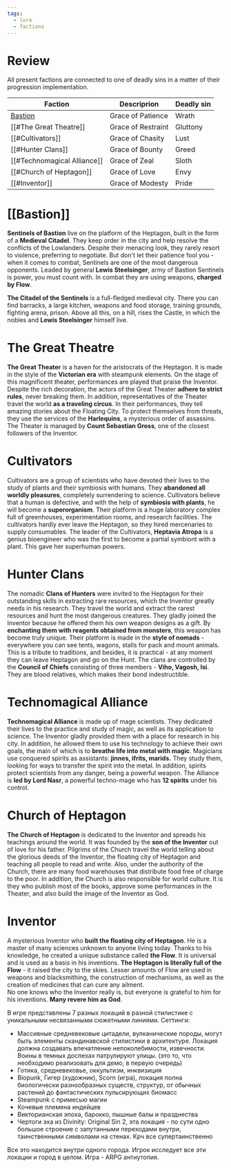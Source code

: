 ```yaml
---
tags:
  - lore
  - factions
---
```

# Review
All present factions are connected to one of deadly sins in a matter of their progression implementation.

| Faction                | Descriprion        | Deadly sin |
| ---------------------- | ------------------ | ---------- |
| [Bastion](#Bastion)    | Grace of Patience  | Wrath           |
| [[#The Great Theatre]]      | Grace of Restraint | Gluttony           |
| [[#Cultivators]]            | Grace of Chasity   | Lust           |
| [[#Hunter Clans]]           | Grace of Bounty    | Greed           |
| [[#Technomagical Alliance]] | Grace of Zeal      | Sloth           |
| [[#Church of Heptagon]]     | Grace of Love      | Envy           |
| [[#Inventor]]               | Grace of Modesty   | Pride           |
# [[Bastion]] 
**Sentinels of Bastion** live on the platform of the Heptagon, built in the form of a **Medieval Citadel**. They keep order in the city and help resolve the conflicts of the Lowlanders. Despite their menacing look, they rarely resort to violence, preferring to negotiate. But don't let their patience fool you - when it comes to combat, Sentinels are one of the most dangerous opponents. Leaded by general **Lewis Steelsinger**, army of Bastion Sentinels is power, you must count with. In combat they are using weapons, **charged by Flow**. 

**The Citadel of the Sentinels** is a full-fledged medieval city. There you can find barracks, a large kitchen, weapons and food storage, training grounds, fighting arena, prison. Above all this, on a hill, rises the Castle, in which the nobles and **Lewis Steelsinger** himself live.

# The Great Theatre
**The Great Theater** is a haven for the aristocrats of the Heptagon. It is made in the style of the **Victorian era** with steampunk elements. On the stage of this magnificent theater, performances are played that praise the Inventor. Despite the rich decoration, the actors of the Great Theater **adhere to strict rules**, never breaking them. In addition, representatives of the Theater travel the world **as a traveling circus**. In their performances, they tell amazing stories about the Floating City. To protect themselves from threats, they use the services of the **Harlequins**, a mysterious order of assassins. The Theater is managed by **Count Sebastian Gross**, one of the closest followers of the Inventor. 

# Cultivators
Cultivators are a group of scientists who have devoted their lives to the study of plants and their symbiosis with humans. They **abandoned all worldly pleasures**, completely surrendering to science. Cultivators believe that a human is defective, and with the help of **symbiosis with plants**, he will become a **superorganism**. Their platform is a huge laboratory complex full of greenhouses, experimentation rooms, and research facilities. The cultivators hardly ever leave the Heptagon, so they hired mercenaries to supply consumables. The leader of the Cultivators, **Heptavia Atropa** is a genius bioengineer who was the first to become a partial symbiont with a plant. This gave her superhuman powers.

# Hunter Clans
The nomadic **Clans of Hunters** were invited to the Heptagon for their outstanding skills in extracting rare resources, which the Inventor greatly needs in his research. They travel the world and extract the rarest resources and hunt the most dangerous creatures. They gladly joined the Inventor because he offered them his own weapon designs as a gift. By **enchanting them with reagents obtained from monsters**, this weapon has become truly unique. Their platform is made in the **style of nomads** - everywhere you can see tents, wagons, stalls for pack and mount animals. This is a tribute to traditions, and besides, it is practical - at any moment they can leave Heptagon and go on the Hunt. The clans are controlled by the **Council of Сhiefs** consisting of three members - **Viho, Vagosh, Isi**. They are blood relatives, which makes their bond indestructible.

# Technomagical Alliance
**Technomagical Alliance** is made up of mage scientists. They dedicated their lives to the practice and study of magic, as well as its application to science. The Inventor gladly provided them with a place for research in his city. In addition, he allowed them to use his technology to achieve their own goals, the main of which is to **breathe life into metal with magic**. Magicians use conquered spirits as assistants: **jinnes, ifrits, marids.** They study them, looking for ways to transfer the spirit into the metal. In addition, spirits protect scientists from any danger, being a powerful weapon. The Alliance is **led by Lord Nasr**, a powerful techno-mage who has **12 spirits** under his control.

# Church of Heptagon
**The Church of Heptagon** is dedicated to the Inventor and spreads his teachings around the world. It was founded by the **son of the Inventor** out of love for his father. Pilgrims of the Church travel the world telling about the glorious deeds of the Inventor, the floating city of Heptagon and teaching all people to read and write. Also, under the authority of the Church, there are many food warehouses that distribute food free of charge to the poor. In addition, the Church is also responsible for world culture. It is they who publish most of the books, approve some performances in the Theater, and also build the image of the Inventor as God.

# Inventor
A mysterious Inventor who **built the floating city of Heptagon**. He is a master of many sciences unknown to anyone living today. Thanks to his knowledge, he created a unique substance called **the Flow**. It is universal and is used as a basis in his inventions. **The Heptagon is literally full of the Flow** - it raised the city to the skies. Lesser amounts of Flow are used in weapons and blacksmithing, the construction of mechanisms, as well as the creation of medicines that can cure any ailment.  
No one knows who the Inventor really is, but everyone is grateful to him for his inventions. **Many revere him as God**.


В игре представлены 7 разных локаций в разной стилистике с уникальными несвязанными сюжетными линиями. Сеттинги:
- Массивные средневековые цитадели, вулканические породы, могут быть элементы скандинавской стилистики в архитектуре. Локация должна создавать впечатление непоколебимости, извечности. Воины в темных доспехах патрулируют улицы. (это то, что необходимо реализовать для демо, в первую очередь)
- Готика, средневековье, оккультизм, инквизиция
- Biopunk, Гигер (художник), Scorn (игра), локация полна биологически разнообразных существ, структур, от обычных растений до фантастических пульсирующих биомасс
- Steampunk с примесью магии
- Кочевые племена индейцев
- Викторианская эпоха, барокко, пышные балы и празднества
- Чертоги эха из Divinity: Original Sin 2, эта локация - по сути одно большое строение с запутанными переходами внутри, таинственными символами на стенах. Крч все супертаинственно

Все это находится внутри одного города. Игрок исследует все эти локации и город в целом. Игра - ARPG антиутопия.
